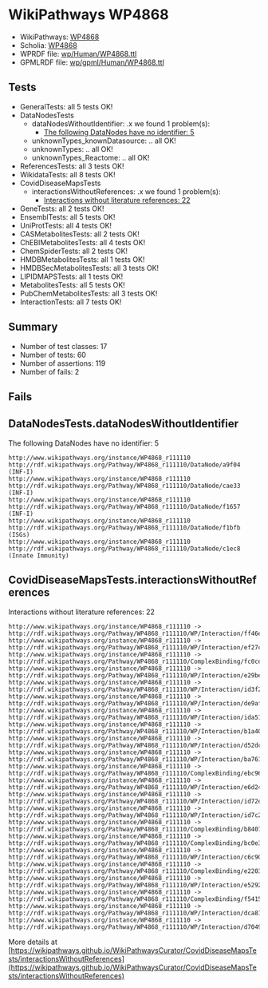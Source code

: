 # WikiPathways WP4868

* WikiPathways: [WP4868](https://identifiers.org/wikipathways:WP4868)
* Scholia: [WP4868](https://scholia.toolforge.org/wikipathways/WP4868)
* WPRDF file: [wp/Human/WP4868.ttl](../wp/Human/WP4868.ttl)
* GPMLRDF file: [wp/gpml/Human/WP4868.ttl](../wp/gpml/Human/WP4868.ttl)

## Tests
* GeneralTests: all 5 tests OK!
* DataNodesTests
    * dataNodesWithoutIdentifier: .x we found 1 problem(s):
        * [The following DataNodes have no identifier: 5](#d2d32fa4)
    * unknownTypes_knownDatasource: .. all OK!
    * unknownTypes: .. all OK!
    * unknownTypes_Reactome: .. all OK!
* ReferencesTests: all 3 tests OK!
* WikidataTests: all 8 tests OK!
* CovidDiseaseMapsTests
    * interactionsWithoutReferences: .x we found 1 problem(s):
        * [Interactions without literature references: 22](#9701cd02)
* GeneTests: all 2 tests OK!
* EnsemblTests: all 5 tests OK!
* UniProtTests: all 4 tests OK!
* CASMetabolitesTests: all 2 tests OK!
* ChEBIMetabolitesTests: all 4 tests OK!
* ChemSpiderTests: all 2 tests OK!
* HMDBMetabolitesTests: all 1 tests OK!
* HMDBSecMetabolitesTests: all 3 tests OK!
* LIPIDMAPSTests: all 1 tests OK!
* MetabolitesTests: all 5 tests OK!
* PubChemMetabolitesTests: all 3 tests OK!
* InteractionTests: all 7 tests OK!


## Summary

* Number of test classes: 17
* Number of tests: 60
* Number of assertions: 119
* Number of fails: 2

## Fails

<a name="d2d32fa4" />

## DataNodesTests.dataNodesWithoutIdentifier

The following DataNodes have no identifier: 5
```
http://www.wikipathways.org/instance/WP4868_r111110 http://rdf.wikipathways.org/Pathway/WP4868_r111110/DataNode/a9f04 (INF-I)
http://www.wikipathways.org/instance/WP4868_r111110 http://rdf.wikipathways.org/Pathway/WP4868_r111110/DataNode/cae33 (INF-I)
http://www.wikipathways.org/instance/WP4868_r111110 http://rdf.wikipathways.org/Pathway/WP4868_r111110/DataNode/f1657 (INF-I)
http://www.wikipathways.org/instance/WP4868_r111110 http://rdf.wikipathways.org/Pathway/WP4868_r111110/DataNode/f1bfb (ISGs)
http://www.wikipathways.org/instance/WP4868_r111110 http://rdf.wikipathways.org/Pathway/WP4868_r111110/DataNode/c1ec8 (Innate Immunity)
```

<a name="9701cd02" />

## CovidDiseaseMapsTests.interactionsWithoutReferences

Interactions without literature references: 22
```
http://www.wikipathways.org/instance/WP4868_r111110 -> http://rdf.wikipathways.org/Pathway/WP4868_r111110/WP/Interaction/ff46e
http://www.wikipathways.org/instance/WP4868_r111110 -> http://rdf.wikipathways.org/Pathway/WP4868_r111110/WP/Interaction/ef27c
http://www.wikipathways.org/instance/WP4868_r111110 -> http://rdf.wikipathways.org/Pathway/WP4868_r111110/ComplexBinding/fc0ce
http://www.wikipathways.org/instance/WP4868_r111110 -> http://rdf.wikipathways.org/Pathway/WP4868_r111110/WP/Interaction/e29be
http://www.wikipathways.org/instance/WP4868_r111110 -> http://rdf.wikipathways.org/Pathway/WP4868_r111110/WP/Interaction/id3f29720d
http://www.wikipathways.org/instance/WP4868_r111110 -> http://rdf.wikipathways.org/Pathway/WP4868_r111110/WP/Interaction/de9af
http://www.wikipathways.org/instance/WP4868_r111110 -> http://rdf.wikipathways.org/Pathway/WP4868_r111110/WP/Interaction/ida51ab167
http://www.wikipathways.org/instance/WP4868_r111110 -> http://rdf.wikipathways.org/Pathway/WP4868_r111110/WP/Interaction/b1a40
http://www.wikipathways.org/instance/WP4868_r111110 -> http://rdf.wikipathways.org/Pathway/WP4868_r111110/WP/Interaction/d52dc
http://www.wikipathways.org/instance/WP4868_r111110 -> http://rdf.wikipathways.org/Pathway/WP4868_r111110/WP/Interaction/ba761
http://www.wikipathways.org/instance/WP4868_r111110 -> http://rdf.wikipathways.org/Pathway/WP4868_r111110/ComplexBinding/ebc96
http://www.wikipathways.org/instance/WP4868_r111110 -> http://rdf.wikipathways.org/Pathway/WP4868_r111110/WP/Interaction/e6d24
http://www.wikipathways.org/instance/WP4868_r111110 -> http://rdf.wikipathways.org/Pathway/WP4868_r111110/WP/Interaction/id72e167d2
http://www.wikipathways.org/instance/WP4868_r111110 -> http://rdf.wikipathways.org/Pathway/WP4868_r111110/WP/Interaction/id7c297d34
http://www.wikipathways.org/instance/WP4868_r111110 -> http://rdf.wikipathways.org/Pathway/WP4868_r111110/ComplexBinding/b8407
http://www.wikipathways.org/instance/WP4868_r111110 -> http://rdf.wikipathways.org/Pathway/WP4868_r111110/ComplexBinding/bc0e3
http://www.wikipathways.org/instance/WP4868_r111110 -> http://rdf.wikipathways.org/Pathway/WP4868_r111110/WP/Interaction/c6c90
http://www.wikipathways.org/instance/WP4868_r111110 -> http://rdf.wikipathways.org/Pathway/WP4868_r111110/ComplexBinding/e2203
http://www.wikipathways.org/instance/WP4868_r111110 -> http://rdf.wikipathways.org/Pathway/WP4868_r111110/WP/Interaction/e5292
http://www.wikipathways.org/instance/WP4868_r111110 -> http://rdf.wikipathways.org/Pathway/WP4868_r111110/ComplexBinding/f5415
http://www.wikipathways.org/instance/WP4868_r111110 -> http://rdf.wikipathways.org/Pathway/WP4868_r111110/WP/Interaction/dca81
http://www.wikipathways.org/instance/WP4868_r111110 -> http://rdf.wikipathways.org/Pathway/WP4868_r111110/WP/Interaction/d7049
```

More details at [https://wikipathways.github.io/WikiPathwaysCurator/CovidDiseaseMapsTests/interactionsWithoutReferences](https://wikipathways.github.io/WikiPathwaysCurator/CovidDiseaseMapsTests/interactionsWithoutReferences)

